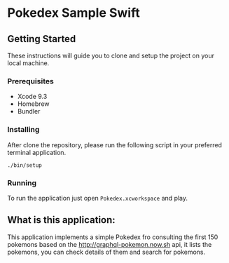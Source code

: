 # Pokedex Sample Swift

## Getting Started
These instructions will guide you to clone and setup the project on your local machine.

### Prerequisites
* Xcode 9.3
* Homebrew
* Bundler

### Installing
After clone the repository, please run the following script in your preferred terminal application.

`./bin/setup`

### Running 
To run the application just open `Pokedex.xcworkspace` and play.

## What is this application:
This application implements a simple Pokedex fro consulting the first 150 pokemons based on the http://graphql-pokemon.now.sh api, it lists the pokemons, you can check details of them and search for pokemons.
